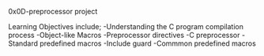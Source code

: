 0x0D-preprocessor project

Learning Objectives include;
-Understanding the C program compilation process
-Object-like Macros
-Preprocessor directives
-C preprocessor
-Standard predefined macros
-Include guard
-Commmon predefined macros
